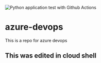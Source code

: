 ![Python application test with Github Actions](https://github.com/quincysting/azure-devops/workflows/Python%20application%20test%20with%20Github%20Actions/badge.svg)

# azure-devops
This is a repo for azure devops

## This was edited in cloud shell
